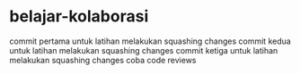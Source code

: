# belajar-kolaborasi
commit pertama untuk latihan melakukan squashing changes
commit kedua untuk latihan melakukan squashing changes
commit ketiga untuk latihan melakukan squashing changes
coba code reviews
